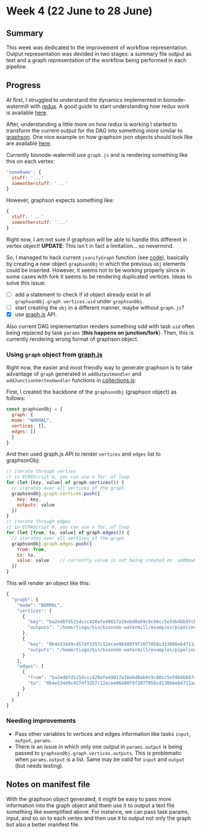 # Week 4 (22 June to 28 June)

## Summary

This week was dedicated to the improvement of workflow representation. Output
 representation was devided in two stages: a summary file output as text and 
 a graph representation of the workflow being performed in each pipeline.
 
## Progress

At first, I struggled to understand the dynamics implemented in 
bionode-watermill with [redux](https://www.npmjs.com/package/redux). A good 
guide to start understanding how redux work is available [here](https://egghead.io/lessons/javascript-redux-the-single-immutable-state-tree).

After, understanding a little more on how redux is working I started to 
transform the current output for the DAG into something more similar to 
[graphson](https://www.npmjs.com/package/graphson). One nice example on how 
graphson json objects should look like are available [here](https://github.com/tinkerpop/blueprints/wiki/GraphSON-Reader-and-Writer-Library).

Currently bionode-watermill use `graph.js` and is rendering 
something like this on each vertex:

```javascript
'someName': {
  stuff: '...'
  someotherstuff: '...'
}
```

However, graphson expects something like:

```javascript
{ 
  stuff: '...'
  someotherstuff: '...'
}
```

Right now, I am not sure if graphson will be able to handle this different 
in vertex object! **UPDATE**: This isn't in fact a limitation... so nevermind.

So, I managed to hack current `jsonifyGraph` function (see [code](tiagofilipe12/bionode-watermill@d20e79f)),
basically by creating a new object `graphsonObj` in which the previous `obj` 
 elements could be inserted. However, it seems not to be working properly 
 since in some cases with fork it seems to be rendering duplicated vertices.
 Ideas to solve this issue:
 
 * [ ] add a statement to check if id object already exist in all 
 `graphsonObj.graph.vertices.uid` under `graphsonObj`.
 * [ ] start creating the `obj` in a different manner, maybe without `graph.js`?
 * [x] use [graph.js](https://www.npmjs.com/package/graph.js) API.
 
Also current DAG implementation renders something odd with task `uid` often 
being replaced by task `params` (**this happens on junction/fork**). Then, this
 is currently rendering wrong format of graphson object.
 
### Using `graph` object from [graph.js](https://www.npmjs.com/package/graph.js)

Right now, the easier and most friendly way to generate graphson is to take 
advantage of `graph`  generated in `addOutputHandler` and 
`addJunctionVertexHandler` functions in [collections.js](https://github.com/bionode/bionode-watermill/blob/master/lib/reducers/collection.js):

First, I created the backbone of the `graphsonObj` (graphson object) as follows:
```javascript
const graphsonObj = {
  graph: {
  mode: "NORMAL",
  vertices: [],
  edges: []
  }
}
```

And then used graph.js API to render `vertices` and `edges` list to graphsonObj:

```javascript
// iterate through verties
// in ECMAScript 6, you can use a for..of loop
for (let [key, value] of graph.vertices()) {
  // iterates over all vertices of the graph
  graphsonObj.graph.vertices.push({
    key: key,
    outputs: value
  })
}
// iterate through edges
// in ECMAScript 6, you can use a for..of loop
for (let [from, to, value] of graph.edges()) {
  // iterates over all vertices of the graph
  graphsonObj.graph.edges.push({
    from: from,
    to: to,
    value: value    // currently value is not being created on .addNewEdge()
  })
}
```

This will render an object like this:


```javascript
{
  "graph": {
    "mode": "NORMAL",
    "vertices": [
      {
        "key": "ba2ed8fd525dccc420afe49017a16ebd0ab9c9c80cc5e59b4bb97cb0290934f7",
        "outputs": "/home/tiago/bin/bionode-watermill/examples/pipelines/pids/data/ba2ed8f/1495738159087.pids"
      },
      {
        "key": "0b4e534d9c457df3357c12ecee06480f9f2077058cd13066eb4711aa59cf636a",
        "outputs": "/home/tiago/bin/bionode-watermill/examples/pipelines/pids/data/0b4e534/1495738159087.txt"
      }
    ],
    "edges": [
      {
        "from": "ba2ed8fd525dccc420afe49017a16ebd0ab9c9c80cc5e59b4bb97cb0290934f7",
        "to": "0b4e534d9c457df3357c12ecee06480f9f2077058cd13066eb4711aa59cf636a"
      }
    ]
  }
}
```

### Needing improvements

* Pass other variables to vertices and edges information like tasks `input`, 
`output`, `params`.
* There is an issue in which only one output in `params.output` is being 
passed to `graphsonObj.graph.vertices.outputs`. This is problematic when 
`params.output` is a list. Same may be valid for `input` and `output` (but 
needs testing).

## Notes on manifest file

With the graphson object generated, it might be easy to pass more information
 into the graph object and them use it to output a text file something like 
 exemplified above. For instance, we can pass task params, input, and so on 
 to each vertex and then use it to output not only the graph but also a 
 better manifest file.